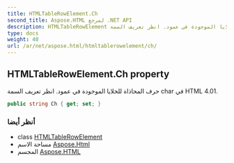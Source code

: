 ```yaml
---
title: HTMLTableRowElement.Ch
second_title: Aspose.HTML لمرجع .NET API
description: HTMLTableRowElement ملكية. حرف المحاذاة للخلايا الموجودة في عمود. انظر تعريف السمة char في HTML 4.01.
type: docs
weight: 40
url: /ar/net/aspose.html/htmltablerowelement/ch/
---
```

## HTMLTableRowElement.Ch property

حرف المحاذاة للخلايا الموجودة في عمود. انظر تعريف السمة char في HTML 4.01.

```csharp
public string Ch { get; set; }
```

### أنظر أيضا

* class [HTMLTableRowElement](../)
* مساحة الاسم [Aspose.Html](../../htmltablerowelement/)
* المجسم [Aspose.HTML](../../../)



